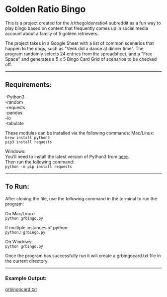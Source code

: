 # Golden Ratio Bingo

This is a project created for the /r/thegoldenratio4 subreddit as a fun way to play bingo based on content that frequently comes up in social media account about a family of 5 golden retrievers.

The project takes in a Google Sheet with a list of common scenarios that happen to the dogs, such as "Venk did a dance at dinner time". The program randomly selects 24 entries from the spreadsheet, and a "Free Space" and generates a 5 x 5 Bingo Card Grid of scenarios to be checked off.

********************************

## Requirements:
-Python3\
-random\
-requests\
-pandas\
-io\
-tabulate

These modules can be installed via the following commands:
Mac/Linux: \
```brew install python3```\
```pip3 install requests```

Windows:\
You'll need to install the latest version of Python3 from [here](https://www.python.org/downloads/windows/).\
Then run the following command:\
```python -m pip install requests```




*******************************

## To Run:

After cloning the file, use the following command in the terminal to run the program:

On Mac/Linux:\
```python grbingo.py```

If multiple instances of python:\
```python3 grbingo.py```

On Windows:\
```python grbingo.py```

Once the program has successfully run it will create a grbingocard.txt file in the current directory.

*********
### Example Output:


[grbingocard.txt](https://github.com/ahhlee/projects/files/10543569/grbingocard.txt)
